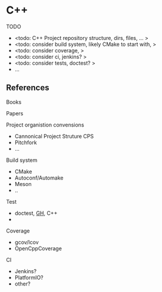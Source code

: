 # C++ 

TODO
* <todo: C++ Project repository structure, dirs, files, ... >
* <todo: consider build system, likely CMake to start with, >
* <todo: consider coverage, >
* <todo: consider ci, jenkins? >
* <todo: consider tests, doctest? >
* ...

## References

Books

Papers

Project organistion convensions
* Cannonical Project Struture CPS
* Pitchfork
* ...

Build system 
* CMake
* Autoconf/Automake
* Meson
* ..

Test
* doctest, [GH](https://github.com/doctest/doctest), C++
* 

Coverage
* gcov/lcov
* OpenCppCoverage

CI
* Jenkins?
* PlatformIO?
* other?
